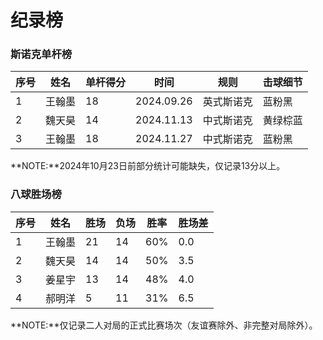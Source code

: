 # 纪录榜

### 斯诺克单杆榜

| 序号 | 姓名   | 单杆得分 | 时间      | 规则       | 击球细节 |
| ---- | ------ | -------- | --------- | -------- | -------- |
| 1    | 王翰墨 | 18       | 2024.09.26 | 英式斯诺克 | 蓝粉黑 |
| 2    | 魏天昊 | 14       | 2024.11.13 | 中式斯诺克 | 黄绿棕蓝 |
| 3    | 王翰墨 | 18       | 2024.11.27 | 中式斯诺克 | 蓝粉黑 |

**NOTE:**2024年10月23日前部分统计可能缺失，仅记录13分以上。

### 八球胜场榜

| 序号 | 姓名   | 胜场 | 负场 | 胜率 | 胜场差 |
| ---- | ------ | ---- | ---- | ---- | ------ |
| 1    | 王翰墨 | 21   | 14   | 60%  | 0.0    |
| 2    | 魏天昊 | 14   | 14   | 50%  | 3.5    |
| 3    | 姜星宇 | 13   | 14   | 48%  | 4.0    |
| 4    | 郝明洋 | 5    | 11   | 31%  | 6.5    |

**NOTE:**仅记录二人对局的正式比赛场次（友谊赛除外、非完整对局除外）。
